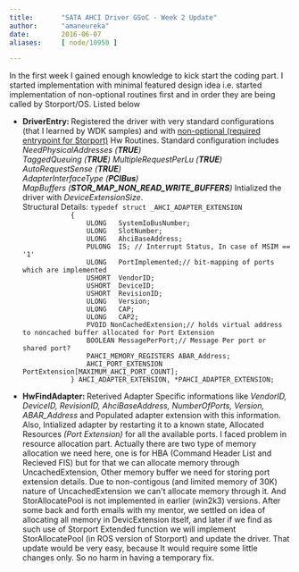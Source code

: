 ```yaml
---
title:       "SATA AHCI Driver GSoC - Week 2 Update"
author:      "amaneureka"
date:        2016-06-07
aliases:     [ node/10950 ]

---
```


In the first week I gained enough knowledge to kick start the coding part. I started implementation with minimal featured design idea i.e. started implementation of non-optional routines first and in order they are being called by Storport/OS. Listed below
<ul>
	<li>
		<strong>DriverEntry: </strong>
		Registered the driver with very standard configurations (that I learned by WDK samples) and with <a href="https://msdn.microsoft.com/en-in/library/windows/hardware/ff557459(v=vs.85).aspx">non-optional (required entrypoint for Storport)</a> Hw Routines. Standard configuration includes
			<em>NeedPhysicalAddresses (<strong>TRUE</strong>)</em><br>
			<em>TaggedQueuing (<strong>TRUE</strong>)</em>
			<em>MultipleRequestPerLu (<strong>TRUE</strong>)</em><br>
			<em>AutoRequestSense (<strong>TRUE</strong>)</em><br>
			<em>AdapterInterfaceType (<strong>PCIBus</strong>)</em><br>
			<em>MapBuffers (<strong>STOR_MAP_NON_READ_WRITE_BUFFERS</strong>)</em>
		Intialized the driver with <em>DeviceExtensionSize</em>.<br>
		Structural Details:
		<code>typedef struct _AHCI_ADAPTER_EXTENSION
			{
    			ULONG   SystemIoBusNumber;
    			ULONG   SlotNumber;
    			ULONG   AhciBaseAddress;
    			PULONG  IS; // Interrupt Status, In case of MSIM == '1'
    			ULONG   PortImplemented;// bit-mapping of ports which are implemented
    			USHORT  VendorID;
    			USHORT  DeviceID;
    			USHORT  RevisionID;
    			ULONG   Version;
    			ULONG   CAP;
    			ULONG   CAP2;
    			PVOID NonCachedExtension;// holds virtual address to noncached buffer allocated for Port Extension
    			BOOLEAN MessagePerPort;// Message Per port or shared port?
    			PAHCI_MEMORY_REGISTERS ABAR_Address;
    			AHCI_PORT_EXTENSION PortExtension[MAXIMUM_AHCI_PORT_COUNT];
			} AHCI_ADAPTER_EXTENSION, *PAHCI_ADAPTER_EXTENSION;
		</code>
	</li>
<li>
	<strong>HwFindAdapter: </strong>
	Reterived Adapter Specific informations like <em>VendorID, DeviceID, RevisionID, AhciBaseAddress, NumberOfPorts, Version, ABAR_Address</em> and Populated adapter extension with this information. Also, Intialized adapter by restarting it to a known state, Allocated Resources <em>(Port Extension)</em> for all the available ports. I faced problem in resource allocation part. Actually there are two type of memory allocation we need here, one is for HBA (Command Header List and Recieved FIS) but for that we can allocate memory through UncachedExtension, Other memory buffer we need for storing port extension details. Due to non-contigous (and limited memory of 30K) nature of UncachedExtension we can't allocate memory through it. And StorAllocatePool is not implemented in earlier (win2k3) versions. After some back and forth emails with my mentor, we settled on idea of allocating all memory in DevicExtension itself, and later if we find as such use of Storport Extended function we will implement StorAllocatePool (in ROS version of Storport) and update the driver. That update would be very easy, because It would require some little changes only. So no harm in having a temporary fix.
</li>
</ul>

